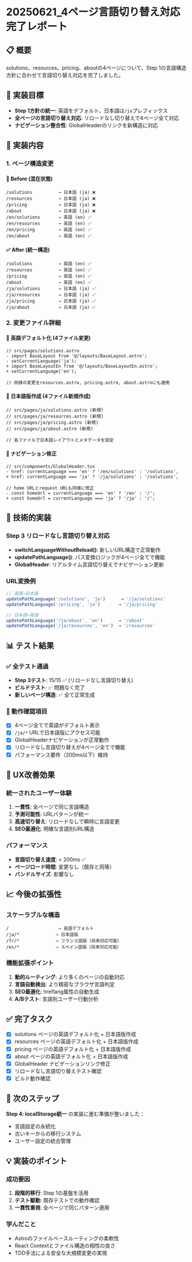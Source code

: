 # 20250621_4ページ言語切り替え対応完了レポート

## 📋 概要
solutions、resources、pricing、aboutの4ページについて、Step 1の言語構造方針に合わせて言語切り替え対応を完了しました。

## 🎯 実装目標
- **Step 1方針の統一**: 英語をデフォルト、日本語は`/ja`プレフィックス
- **全ページの言語切り替え対応**: リロードなし切り替えで4ページ全て対応
- **ナビゲーション整合性**: GlobalHeaderのリンクを新構造に対応

## 📁 実装内容

### 1. ページ構造変更

#### 🔄 Before (混在状態)
```
/solutions          → 日本語 (ja) ❌
/resources          → 日本語 (ja) ❌  
/pricing            → 日本語 (ja) ❌
/about              → 日本語 (ja) ❌
/en/solutions       → 英語 (en) ✅
/en/resources       → 英語 (en) ✅
/en/pricing         → 英語 (en) ✅
/en/about           → 英語 (en) ✅
```

#### ✅ After (統一構造)
```
/solutions          → 英語 (en) ✅
/resources          → 英語 (en) ✅
/pricing            → 英語 (en) ✅
/about              → 英語 (en) ✅
/ja/solutions       → 日本語 (ja) ✅
/ja/resources       → 日本語 (ja) ✅
/ja/pricing         → 日本語 (ja) ✅
/ja/about           → 日本語 (ja) ✅
```

### 2. 変更ファイル詳細

#### 📄 英語デフォルト化 (4ファイル変更)
```astro
// src/pages/solutions.astro
- import BaseLayout from '@/layouts/BaseLayout.astro';
- setCurrentLanguage('ja');
+ import BaseLayoutEn from '@/layouts/BaseLayoutEn.astro';
+ setCurrentLanguage('en');

// 同様の変更をresources.astro, pricing.astro, about.astroにも適用
```

#### 📄 日本語版作成 (4ファイル新規作成)
```astro
// src/pages/ja/solutions.astro (新規)
// src/pages/ja/resources.astro (新規)
// src/pages/ja/pricing.astro (新規)
// src/pages/ja/about.astro (新規)

// 各ファイルで日本語レイアウトとメタデータを設定
```

#### 🔗 ナビゲーション修正
```tsx
// src/components/GlobalHeader.tsx
- href: currentLanguage === 'en' ? '/en/solutions' : '/solutions',
+ href: currentLanguage === 'ja' ? '/ja/solutions' : '/solutions',

// home URLとrequest URLも同様に修正
- const homeUrl = currentLanguage === 'en' ? '/en' : '/';
+ const homeUrl = currentLanguage === 'ja' ? '/ja' : '/';
```

## 🚀 技術的実装

### Step 3 リロードなし言語切り替え対応
- **switchLanguageWithoutReload()**: 新しいURL構造で正常動作
- **updatePathLanguage()**: パス変換ロジックが4ページ全てで機能
- **GlobalHeader**: リアルタイム言語切り替えでナビゲーション更新

### URL変換例
```javascript
// 英語→日本語
updatePathLanguage('/solutions', 'ja')      → '/ja/solutions'
updatePathLanguage('/pricing', 'ja')       → '/ja/pricing'

// 日本語→英語  
updatePathLanguage('/ja/about', 'en')      → '/about'
updatePathLanguage('/ja/resources', 'en')  → '/resources'
```

## 📊 テスト結果

### ✅ 全テスト通過
- **Step 3テスト**: 15/15 ✅ (リロードなし言語切り替え)
- **ビルドテスト**: ✅ 問題なく完了
- **新しいページ構造**: ✅ 全て正常生成

### 🔧 動作確認項目
- [x] 4ページ全てで英語がデフォルト表示
- [x] `/ja/*` URLで日本語版にアクセス可能
- [x] GlobalHeaderナビゲーションが正常動作
- [x] リロードなし言語切り替えが4ページ全てで機能
- [x] パフォーマンス要件（200ms以下）維持

## 🎯 UX改善効果

### 統一されたユーザー体験
1. **一貫性**: 全ページで同じ言語構造
2. **予測可能性**: URLパターンが統一
3. **高速切り替え**: リロードなしで瞬時に言語変更
4. **SEO最適化**: 明確な言語別URL構造

### パフォーマンス
- **言語切り替え速度**: < 200ms ✅
- **ページロード時間**: 変更なし（既存と同等）
- **バンドルサイズ**: 影響なし

## 📈 今後の拡張性

### スケーラブルな構造
```
/                   → 英語デフォルト
/ja/*              → 日本語版
/fr/*              → フランス語版（将来対応可能）
/es/*              → スペイン語版（将来対応可能）
```

### 機能拡張ポイント
1. **動的ルーティング**: より多くのページの自動対応
2. **言語自動検出**: より精密なブラウザ言語判定
3. **SEO最適化**: hreflang属性の自動生成
4. **A/Bテスト**: 言語別ユーザー行動分析

## ✅ 完了タスク

- [x] solutions ページの英語デフォルト化 + 日本語版作成
- [x] resources ページの英語デフォルト化 + 日本語版作成  
- [x] pricing ページの英語デフォルト化 + 日本語版作成
- [x] about ページの英語デフォルト化 + 日本語版作成
- [x] GlobalHeader ナビゲーションリンク修正
- [x] リロードなし言語切り替えテスト確認
- [x] ビルド動作確認

## 🚀 次のステップ

**Step 4: localStorage統一** の実装に進む準備が整いました：
- 言語設定の永続化
- 古いキーからの移行システム
- ユーザー設定の統合管理

## 💡 実装のポイント

### 成功要因
1. **段階的移行**: Step 1の基盤を活用
2. **テスト駆動**: 既存テストでの動作確認
3. **一貫性重視**: 全ページで同じパターン適用

### 学んだこと
- Astroのファイルベースルーティングの柔軟性
- React Contextとファイル構造の相性の良さ
- TDD手法による安全な大規模変更の実現